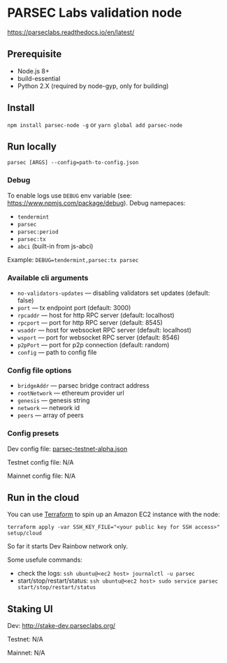 # PARSEC Labs validation node

https://parseclabs.readthedocs.io/en/latest/

## Prerequisite

- Node.js 8+
- build-essential
- Python 2.X (required by node-gyp, only for building)

## Install

`npm install parsec-node -g` or `yarn global add parsec-node`

## Run locally

`parsec [ARGS] --config=path-to-config.json`

### Debug

To enable logs use `DEBUG` env variable (see: https://www.npmjs.com/package/debug). Debug namepaces:

- `tendermint`
- `parsec`
- `parsec:period`
- `parsec:tx`
- `abci` (built-in from js-abci)

Example: `DEBUG=tendermint,parsec:tx parsec`

### Available cli arguments

- `no-validators-updates` — disabling validators set updates (default: false)
- `port` — tx endpoint port (default: 3000)
- `rpcaddr` — host for http RPC server (default: localhost)
- `rpcport` — port for http RPC server (default: 8545)
- `wsaddr` — host for websocket RPC server (default: localhost)
- `wsport` — port for websocket RPC server (default: 8546)
- `p2pPort` — port for p2p connection (default: random)
- `config` — path to config file

### Config file options

- `bridgeAddr` — parsec bridge contract address
- `rootNetwork` — ethereum provider url
- `genesis` — genesis string
- `network` — network id
- `peers` — array of peers

### Config presets

Dev config file: <a href="https://raw.githubusercontent.com/parsec-labs/parsec-node/master/presets/parsec-testnet-alpha.json" download>parsec-testnet-alpha.json</a>

Testnet config file: N/A

Mainnet config file: N/A

## Run in the cloud

You can use [Terraform](https://www.terraform.io/) to spin up an Amazon EC2 instance with the node:
```
terraform apply -var SSH_KEY_FILE="<your public key for SSH access>" setup/cloud
```

So far it starts Dev Rainbow network only.

Some usefule commands:
- check the logs: `ssh ubuntu@<ec2 host> journalctl -u parsec`
- start/stop/restart/status: `ssh ubuntu@<ec2 host> sudo service parsec start/stop/restart/status`

## Staking UI

Dev: http://stake-dev.parseclabs.org/

Testnet: N/A

Mainnet: N/A
